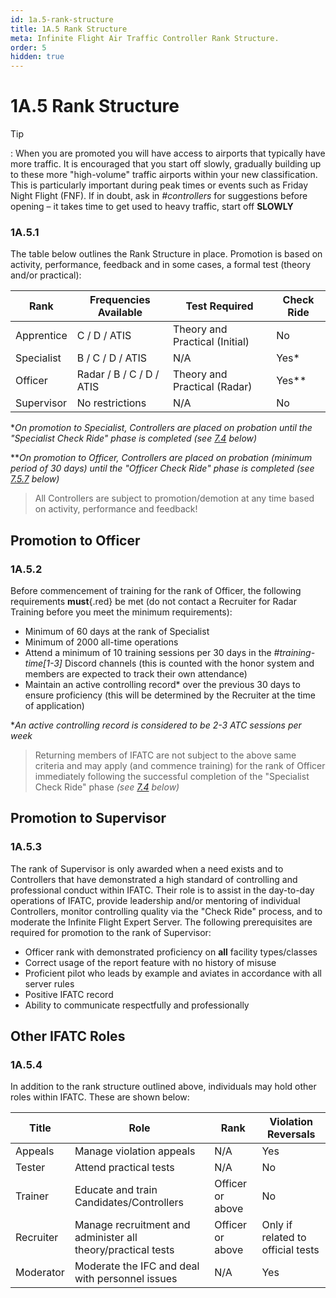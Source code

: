 ```yaml
---
id: 1a.5-rank-structure
title: 1A.5 Rank Structure
meta: Infinite Flight Air Traffic Controller Rank Structure.
order: 5
hidden: true
---
```


# 1A.5  Rank Structure

 

Tip

: When you are promoted you will have access to airports that typically have more traffic. It is encouraged that you start off slowly, gradually building up to these more "high-volume" traffic airports within your new classification. This is particularly important during peak times or events such as Friday Night Flight (FNF). If in doubt, ask in *#controllers* for suggestions before opening – it takes time to get used to heavy traffic, start off **SLOWLY**

 

### 1A.5.1    

The table below outlines the Rank Structure in place. Promotion is based on activity, performance, feedback and in some cases, a formal test (theory and/or practical):

 

| Rank       | Frequencies Available    | Test Required                  | Check Ride |
| ---------- | ------------------------ | ------------------------------ | ---------- |
| Apprentice | C / D / ATIS             | Theory and Practical (Initial) | No         |
| Specialist | B / C / D / ATIS         | N/A                            | Yes*       |
| Officer    | Radar / B / C / D / ATIS | Theory and Practical (Radar)   | Yes**      |
| Supervisor | No restrictions          | N/A                            | No         |

**On promotion to Specialist, Controllers are placed on probation until the "Specialist Check Ride" phase is completed (see [7.4](/guide/atc-manual/7.-recruitment-and-training/7.4-promotion-to-specialist-(check-ride)#7.4-promotion-to-specialist-(check-ride)) below)*

***On promotion to Officer, Controllers are placed on probation (minimum period of 30 days) until the "Officer Check Ride" phase is completed (see [7.5.7](/guide/atc-manual/7.-recruitment-and-training/7.5-radar-theory-and-practical-tests#7.5.7) below)*



> All Controllers are subject to promotion/demotion at any time based on activity, performance and feedback!



## Promotion to Officer

### 1A.5.2

Before commencement of training for the rank of Officer, the following requirements **must**{.red} be met (do not contact a Recruiter for Radar Training before you meet the minimum requirements):



- Minimum of 60 days at the rank of Specialist
- Minimum of 2000 all-time operations
- Attend a minimum of 10 training sessions per 30 days in the *#training-time[1-3]* Discord channels (this is counted with the honor system and members are expected to track their own attendance)
- Maintain an active controlling record* over the previous 30 days to ensure proficiency (this will be determined by the Recruiter at the time of application)



**An active controlling record is considered to be 2-3 ATC sessions per week*



> Returning members of IFATC are not subject to the above same criteria and may apply (and commence training) for the rank of Officer immediately following the successful completion of the "Specialist Check Ride" phase  *(see [7.4](/guide/atc-manual/7.-recruitment-and-training/7.4-promotion-to-specialist-(check-ride)#7.4-promotion-to-specialist-(check-ride)) below)*



## Promotion to Supervisor 

### 1A.5.3

The rank of Supervisor is only awarded when a need exists and to Controllers that have demonstrated a high standard of controlling and professional conduct within IFATC. Their role is to assist in the day-to-day operations of IFATC, provide leadership and/or mentoring of individual Controllers, monitor controlling quality via the "Check Ride" process, and to moderate the Infinite Flight Expert Server. The following prerequisites are required for promotion to the rank of Supervisor:



- Officer rank with demonstrated proficiency on **all** facility types/classes
- Correct usage of the report feature with no history of misuse
- Proficient pilot who leads by example and aviates in accordance with all server rules
- Positive IFATC record
- Ability to communicate respectfully and professionally



## Other IFATC Roles

### 1A.5.4

In addition to the rank structure outlined above, individuals may hold other roles within IFATC. These are shown below:



| Title     | Role                                                         | Rank             | Violation Reversals               |
| --------- | ------------------------------------------------------------ | ---------------- | --------------------------------- |
| Appeals   | Manage violation appeals                                     | N/A              | Yes                               |
| Tester    | Attend practical tests                                       | N/A              | No                                |
| Trainer   | Educate and train Candidates/Controllers                     | Officer or above | No                                |
| Recruiter | Manage recruitment and administer all theory/practical tests | Officer or above | Only if related to official tests |
| Moderator | Moderate the IFC and deal with personnel issues              | N/A              | Yes                               |
